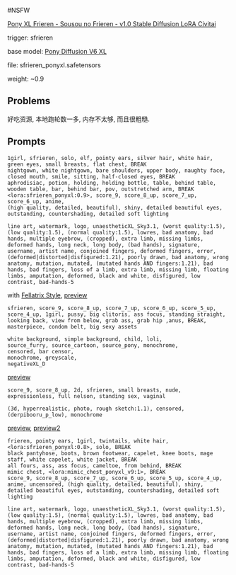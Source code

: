 #NSFW 

[Pony XL Frieren - Sousou no Frieren - v1.0  Stable Diffusion LoRA  Civitai](https://civitai.com/models/105648/manga-r18)

trigger: sfrieren

base model: [Pony Diffusion V6 XL](../Checkpoints/pony.md)

file: sfrieren_ponyxl.safetensors

weight: ~0.9

## Problems

好吃资源, 本地跑轮数一多, 内存不太够, 而且很粗糙.

## Prompts

```
1girl, sfrieren, solo, elf, pointy ears, silver hair, white hair, green eyes, small breasts, flat chest, BREAK
nightgown, white nightgown, bare shoulders, upper body, naughty face, closed mouth, smile, sitting, half-closed eyes, BREAK
aphrodisiac, potion, holding, holding bottle, table, behind table, wooden table, bar, behind bar, pov, outstretched arm, BREAK
<lora:sfrieren_ponyxl:0.9>, score_9, score_8_up, score_7_up, score_6_up, anime,
(high quality, detailed, beautiful), shiny, detailed beautiful eyes, outstanding, countershading, detailed soft lighting

line art, watermark, logo, unaestheticXL_Sky3.1, (worst quality:1.5), (low quality:1.5), (normal quality:1.5), lowres, bad anatomy, bad hands, multiple eyebrow, (cropped), extra limb, missing limbs, deformed hands, long neck, long body, (bad hands), signature, username, artist name, conjoined fingers, deformed fingers, error, (deformed|distorted|disfigured:1.21), poorly drawn, bad anatomy, wrong anatomy, mutation, mutated, (mutated hands AND fingers:1.21), bad hands, bad fingers, loss of a limb, extra limb, missing limb, floating limbs, amputation, deformed, black and white, disfigured, low contrast, bad-hands-5
```

with [Fellatrix Style](Fellatrix%20Style.md), [preview](../../../attach/Pasted%20image%2020240306204845.png)

```
sfrieren, score_9, score_8_up, score_7_up, score_6_up, score_5_up, score_4_up, 1girl, pussy, big clitoris, ass focus, standing straight, looking back, view from below, grab ass, grab hip ,anus, BREAK, masterpiece, condom belt, big sexy assets

white background, simple background, child, loli,
source_furry, source_cartoon, source_pony, monochrome,
censored, bar censor,
monochrome, greyscale, 
negativeXL_D
```

[preview](../../../attach/Pasted%20image%2020240306205015.png)

```
score_9, score_8_up, 2d, sfrieren, small breasts, nude, expressionless, full nelson, standing sex, vaginal

(3d, hyperrealistic, photo, rough sketch:1.1), censored, (derpibooru_p_low), monochrome
```

[preview](../../../attach/Pasted%20image%2020240306205201.png), [preview2](../../../attach/Pasted%20image%2020240306205309.png)
```
frieren, pointy ears, 1girl, twintails, white hair, <lora:sfrieren_ponyxl:0.8>, solo, BREAK
black pantyhose, boots, brown footwear, capelet, knee boots, mage staff, white capelet, white jacket, BREAK
all fours, ass, ass focus, cameltoe, from behind, BREAK
mimic chest, <lora:mimic_chest_ponyxl_v9:1>, BREAK
score_9, score_8_up, score_7_up, score_6_up, score_5_up, score_4_up, anime, uncensored, (high quality, detailed, beautiful), shiny, detailed beautiful eyes, outstanding, countershading, detailed soft lighting

line art, watermark, logo, unaestheticXL_Sky3.1, (worst quality:1.5), (low quality:1.5), (normal quality:1.5), lowres, bad anatomy, bad hands, multiple eyebrow, (cropped), extra limb, missing limbs, deformed hands, long neck, long body, (bad hands), signature, username, artist name, conjoined fingers, deformed fingers, error, (deformed|distorted|disfigured:1.21), poorly drawn, bad anatomy, wrong anatomy, mutation, mutated, (mutated hands AND fingers:1.21), bad hands, bad fingers, loss of a limb, extra limb, missing limb, floating limbs, amputation, deformed, black and white, disfigured, low contrast, bad-hands-5
```
